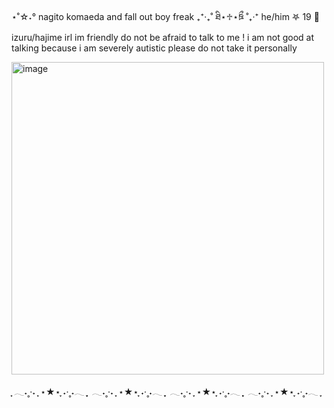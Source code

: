 ⋆˚☆˖° nagito komaeda and fall out boy freak ₊⁺‧₊˚ ཐི⋆♱⋆ཋྀ ˚₊‧⁺ he/him 𖤐 19 🐾 izuru/hajime irl 
im friendly do not be afraid to talk to me ! i am not good at talking because i am severely autistic please do not take it personally 

<img width="500" height="500" alt="image" src="https://github.com/user-attachments/assets/531b6378-37c1-431f-adce-5c42db0d1abb" />



















































  ִֶָ 𓂃˖˳·˖ ִֶָ ⋆★⋆  ִֶָ˖·˳˖𓂃 ִֶָ  ִֶָ 𓂃˖˳·˖ ִֶָ ⋆★⋆  ִֶָ˖·˳˖𓂃 ִֶָ  ִֶָ 𓂃˖˳·˖ ִֶָ ⋆★⋆  ִֶָ˖·˳˖𓂃 ִֶָ  ִֶָ 𓂃˖˳·˖ ִֶָ ⋆★⋆  ִֶָ˖·˳˖𓂃 ִֶָ
